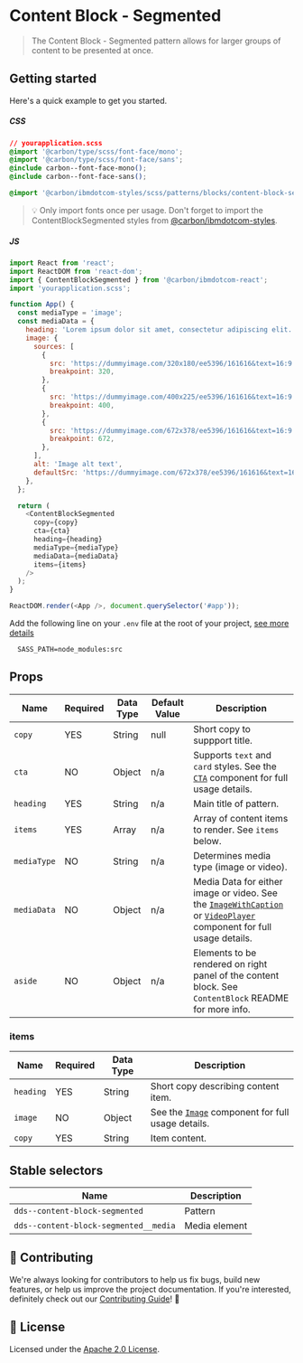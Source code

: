 # Content Block - Segmented

> The Content Block - Segmented pattern allows for larger groups of content to
> be presented at once.

## Getting started

Here's a quick example to get you started.

##### CSS

```css
// yourapplication.scss
@import '@carbon/type/scss/font-face/mono';
@import '@carbon/type/scss/font-face/sans';
@include carbon--font-face-mono();
@include carbon--font-face-sans();

@import '@carbon/ibmdotcom-styles/scss/patterns/blocks/content-block-segmented/index';
```

> 💡 Only import fonts once per usage. Don't forget to import the
> ContentBlockSegmented styles from
> [@carbon/ibmdotcom-styles](https://github.com/carbon-design-system/ibm-dotcom-library/blob/master/packages/styles).

##### JS

```javascript
import React from 'react';
import ReactDOM from 'react-dom';
import { ContentBlockSegmented } from '@carbon/ibmdotcom-react';
import 'yourapplication.scss';

function App() {
  const mediaType = 'image';
  const mediaData = {
    heading: 'Lorem ipsum dolor sit amet, consectetur adipiscing elit.',
    image: {
      sources: [
        {
          src: 'https://dummyimage.com/320x180/ee5396/161616&text=16:9',
          breakpoint: 320,
        },
        {
          src: 'https://dummyimage.com/400x225/ee5396/161616&text=16:9',
          breakpoint: 400,
        },
        {
          src: 'https://dummyimage.com/672x378/ee5396/161616&text=16:9',
          breakpoint: 672,
        },
      ],
      alt: 'Image alt text',
      defaultSrc: 'https://dummyimage.com/672x378/ee5396/161616&text=16:9',
    },
  };

  return (
    <ContentBlockSegmented
      copy={copy}
      cta={cta}
      heading={heading}
      mediaType={mediaType}
      mediaData={mediaData}
      items={items}
    />
  );
}

ReactDOM.render(<App />, document.querySelector('#app'));
```

Add the following line on your `.env` file at the root of your project,
[see more details](https://github.com/carbon-design-system/ibm-dotcom-library/tree/master/packages/styles#usage)

```
  SASS_PATH=node_modules:src
```

## Props

| Name        | Required | Data Type | Default Value | Description                                                                                                                                                                                                                                                                                                                                                      |
| ----------- | -------- | --------- | ------------- | ---------------------------------------------------------------------------------------------------------------------------------------------------------------------------------------------------------------------------------------------------------------------------------------------------------------------------------------------------------------- |
| `copy`      | YES      | String    | null          | Short copy to suppport title.                                                                                                                                                                                                                                                                                                                                    |
| `cta`       | NO       | Object    | n/a           | Supports `text` and `card` styles. See the [`CTA`](https://github.com/carbon-design-system/ibm-dotcom-library/tree/master/packages/react/src/components/CTA) component for full usage details.                                                                                                                                                                   |
| `heading`   | YES      | String    | n/a           | Main title of pattern.                                                                                                                                                                                                                                                                                                                                           |
| `items`     | YES      | Array     | n/a           | Array of content items to render. See `items` below.                                                                                                                                                                                                                                                                                                             |
| `mediaType` | NO       | String    | n/a           | Determines media type (image or video).                                                                                                                                                                                                                                                                                                                          |
| `mediaData` | NO       | Object    | n/a           | Media Data for either image or video. See the [`ImageWithCaption`](https://github.com/carbon-design-system/ibm-dotcom-library/tree/master/packages/react/src/components/ImageWithCaption) or [`VideoPlayer`](https://github.com/carbon-design-system/ibm-dotcom-library/tree/master/packages/react/src/components/VideoPlayer) component for full usage details. |
| `aside`     | NO       | Object    | n/a           | Elements to be rendered on right panel of the content block. See `ContentBlock` README for more info.                                                                                                                                                                                                                                                            |

### items

| Name      | Required | Data Type | Description                                                                                                                                                     |
| --------- | -------- | --------- | --------------------------------------------------------------------------------------------------------------------------------------------------------------- |
| `heading` | YES      | String    | Short copy describing content item.                                                                                                                             |
| `image`   | NO       | Object    | See the [`Image`](https://github.com/carbon-design-system/ibm-dotcom-library/tree/master/packages/react/src/components/Image) component for full usage details. |
| `copy`    | YES      | String    | Item content.                                                                                                                                                   |

## Stable selectors

| Name                                  | Description   |
| ------------------------------------- | ------------- |
| `dds--content-block-segmented`        | Pattern       |
| `dds--content-block-segmented__media` | Media element |

## 🙌 Contributing

We're always looking for contributors to help us fix bugs, build new features,
or help us improve the project documentation. If you're interested, definitely
check out our
[Contributing Guide](https://github.com/carbon-design-system/ibm-dotcom-library/blob/master/.github/CONTRIBUTING.md)!
👀

## 📝 License

Licensed under the
[Apache 2.0 License](https://github.com/carbon-design-system/ibm-dotcom-library/blob/master/LICENSE).
